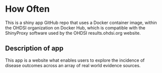 # How Often
This is a shiny app GitHub repo that uses a Docker container image, within the OHDSI organization on Docker Hub, which is compatible with the ShinyProxy software used by the OHDSI results.ohdsi.org website.

## Description of app
This app is a website what enables users to explore the incidence of disease outcomes across an array of real world evidence sources.
